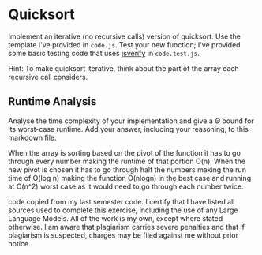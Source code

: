 # Quicksort

Implement an iterative (no recursive calls) version of quicksort. Use the
template I've provided in `code.js`. Test your new function; I've provided some
basic testing code that uses [jsverify](https://jsverify.github.io/) in
`code.test.js`.

Hint: To make quicksort iterative, think about the part of the array each
recursive call considers.

## Runtime Analysis

Analyse the time complexity of your implementation and give a $\Theta$ bound for
its worst-case runtime. Add your answer, including your reasoning, to this
markdown file.

When the array is sorting based on the pivot of the function it has to go through every number making the runtime of that portion O(n). When the new pivot is chosen it has to go through half the numbers making the run time of O(log n) making the function O(nlogn) in the best case and running at O(n^2) worst case as it would need to go through each number twice. 

code copied from my last semester code.
I certify that I have listed all sources used to complete this exercise, including the use of any Large Language Models. All of the work is my own, except where stated otherwise. I am aware that plagiarism carries severe penalties and that if plagiarism is suspected, charges may be filed against me without prior notice.
